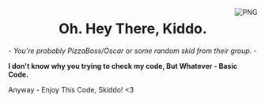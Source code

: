 <p>
  <img align="right" alt="PNG" src="https://pics.me.me/what-the-fuck-are-you-doing-here-memeful-com-14184734.png&ct=g"/>

<h1 align="center"><b>Oh. Hey There, Kiddo.</b></h1>
<i>- You're probably PizzaBoss/Oscar or some random skid from their group. -</i>
</p>
<a><strong>I don't know why you trying to check my code, But Whatever - Basic Code.</strong></a>
<p>Anyway - Enjoy This Code, Skiddo! <3</p>
